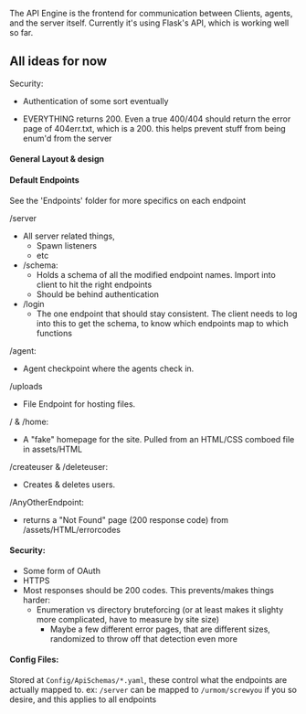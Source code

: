 The API Engine is the frontend for communication between Clients, agents, and the server itself. Currently it's using Flask's API, which is working well so far.
## All ideas for now

Security:
- Authentication of some sort eventually

- EVERYTHING returns 200. Even a true 400/404 should return the error page of 404err.txt, which is a 200. this helps prevent stuff from being enum'd from the server

#### General Layout & design




#### Default Endpoints

See the 'Endpoints' folder for more specifics on each endpoint

/server
- All server related things, 
	- Spawn listeners
	- etc
- /schema: 
	- Holds a schema of all the modified endpoint names. Import into client to hit the right endpoints
	- Should be behind authentication
- /login
	- The one endpoint that should stay consistent. The client needs to log into this to get the schema, to know which endpoints map to which functions

/agent:
- Agent checkpoint where the agents check in. 

/uploads
- File Endpoint for hosting files.


/ & /home:
- A "fake" homepage for the site. Pulled from an HTML/CSS comboed file in assets/HTML

/createuser & /deleteuser:
- Creates & deletes users. 

/AnyOtherEndpoint:
- returns a "Not Found" page (200 response code) from /assets/HTML/errorcodes

#### Security:
- Some form of OAuth
- HTTPS
- Most responses should be 200 codes. This prevents/makes things harder:
	- Enumeration vs directory bruteforcing (or at least makes it slighty more complicated, have to measure by site size)
		- Maybe a few different error pages, that are different sizes, randomized to throw off that detection even more


#### Config Files:
Stored at `Config/ApiSchemas/*.yaml`, these control what the endpoints are actually mapped to. 
ex: `/server` can be mapped to `/urmom/screwyou` if you so desire, and this applies to all endpoints